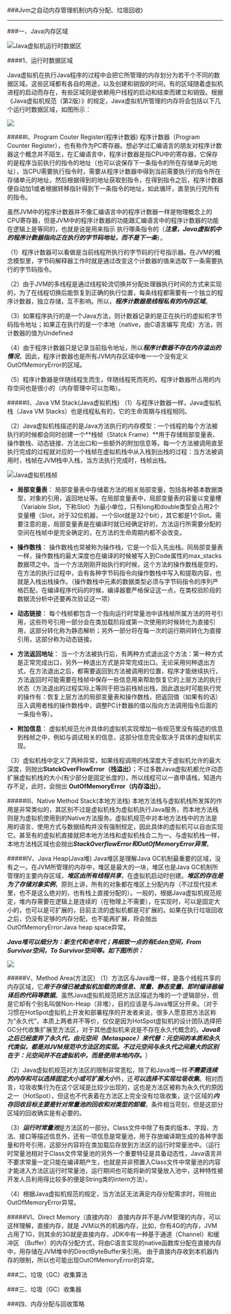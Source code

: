 ###Jvm之自动内存管理机制(内存分配、垃圾回收)
***
###一、Java内存区域

![Java虚拟机运行时数据区](http://wiki.jikexueyuan.com/project/java-vm/images/jvm.gif)

####1、运行时数据区域

Java虚拟机在执行Java程序的过程中会把它所管理的内存划分为若干个不同的数据区域。这些区域都有各自的用途，以及创建和销毁的时间，有的区域随着虚拟机进程的启动而存在，有些区域则是依赖用户线程的启动和结束而建立和销毁。根据《Java虚拟机规范（第2版）》的规定，Java虚拟机所管理的内存将会包括以下几个运行时数据区域，如图所示：

![](http://images2015.cnblogs.com/blog/908514/201607/908514-20160728214131481-348733061.jpg)

#####I、Program Couter Register(程序计数器)
程序计数器（Program Counter Register），也有称作为PC寄存器。想必学过汇编语言的朋友对程序计数器这个概念并不陌生，在汇编语言中，程序计数器是指CPU中的寄存器，它保存的是程序当前执行的指令的地址（也可以说保存下一条指令的所在存储单元的地址），当CPU需要执行指令时，需要从程序计数器中得到当前需要执行的指令所在存储单元的地址，然后根据得到的地址获取到指令，在得到指令之后，程序计数器便自动加1或者根据转移指针得到下一条指令的地址，如此循环，直至执行完所有的指令。

虽然JVM中的程序计数器并不像汇编语言中的程序计数器一样是物理概念上的CPU寄存器，但是JVM中的程序计数器的功能跟汇编语言中的程序计数器的功能在逻辑上是等同的，也就是说是用来指示 执行哪条指令的（***注意，Java虚拟机中的程序计数器指向正在执行的字节码地址，而不是下一条***）。

（1）程序计数器可以看做是当前线程所执行的字节码的行号指示器。在JVM的概念模型里，字节码解释器工作时就是通过改变这个计数器的值来选取下一条需要执行的字节码指令。

（2）由于JVM的多线程是通过线程轮流切换并分配处理器执行时间的方式来实现的，为了在线程切换后能恢复到正确的执行位置，每条线程都需要有一个独立的程序计数器，独立存储，互不影响。所以，***程序计数器是线程私有的内存区域***。

（3）如果程序执行的是一个Java方法，则计数器记录的是正在执行的虚拟机字节码指令地址；如果正在执行的是一个本地（native，由C语言编写 完成）方法，则计数器的值为Undefined

（4）由于程序计数器只是记录当前指令地址，所以***程序计数器不存在内存溢出的情况***，因此，程序计数器也是所有JVM内存区域中唯一一个没有定义OutOfMemoryError的区域。

（5）程序计数器是伴随线程生而生，伴随线程死而死的。程序计数器所占用的内存空间也是很小的（内存管理中可以忽略）。

#####II、Java VM Stack(Java虚拟机栈)
（1）与程序计数器一样，Java虚拟机栈（Java VM Stacks）也是线程私有的，它的生命周期与线程相同。

（2）Java虚拟机栈描述的是Java方法执行的内存模型：一个线程的每个方法被执行的时候都会同时创建一个**栈帧（Statck Frame）**用于存储局部变量表、操作数栈、动态链接、方法出口和一些额外的附加信息等。每一个方法被调用直至执行完成的过程就对应的一个栈帧在虚拟机栈中从入栈到出栈的过程：当方法被调用时，栈帧在JVM栈中入栈，当方法执行完成时，栈帧出栈。

![Java虚拟机栈帧](http://i.imgur.com/OE4Fqfs.png)

- **局部变量表**：
局部变量表中存储着方法的相关局部变量，包括各种基本数据类型，对象的引用，返回地址等。在局部变量表中，局部变量表的容量以变量槽（Variable Slot，下称Slot）为最小单位，只有long和double类型会占用2个变量槽（Slot，对于32位机器，一个Slot就是32个bit），其它都是1个Slot。需要注意的是，局部变量表是在编译时就已经确定好的，方法运行所需要分配的空间在栈帧中是完全确定的，在方法的生命周期内都不会改变。

- **操作数栈**：
操作数栈也常被称为操作栈，它是一个后入先出栈。同局部变量表一样，操作数栈的最大深度也在编译的时候被写入到Code属性的max_stacks数据项之中。当一个方法刚刚开始执行的时候，这个方法的操作数栈是空的，在方法的执行过程中，会有各种字节码指令向操作数栈中写入和提取内容，也就是入栈出栈操作。（操作数栈中元素的数据类型必须与字节码指令的序列严格匹配，在编译程序代码的时候，编译器要严格保证这一点，在类校验阶段的数据流分析中还要再次验证这一项）

- **动态链接**：
每个栈帧都包含一个指向运行时常量池中该栈帧所属方法的符号引用，这些符号引用一部分会在类加载阶段或第一次使用的时候转化为直接引用，这部分转化称为静态解析；另外一部分将在每一次的运行期间转化为直接引用，这部分称为动态链接。

- **方法返回地址**：
当一个方法被执行后，有两种方式退出这个方法：第一种方式是正常完成出口，另外一种退出方式是异常完成出口。无论采用何种退出方式，在方法退出之后，都需要返回到方法被调用的位置，程序才能继续执行，方法返回时可能需要在栈帧中保存一些信息用来帮助恢复它的上层方法的执行状态（方法退出的过程实际上等同于把当前栈帧出栈，因此退出时可能执行党的操作有：恢复上层方法的局部变量表和操作数栈，把返回值（如果有的话）压入调用者栈的操作数栈中，调整PC计数器的值以指向方法调用指令后面的一条指令等）。


- **附加信息**：
虚拟机规范允许具体的虚拟机实现增加一些规范里没有描述的信息到栈帧之中，例如与调试相关的信息，这部分信息完全取决于具体的虚拟机实现。


（3）虚拟机栈中定义了两种异常，如果线程调用的栈深度大于虚拟机允许的最大深度，则抛出**StatckOverFlowError（栈溢出）**；不过多数Java虚拟机都允许动态扩展虚拟机栈的大小(有少部分是固定长度的)，所以线程可以一直申请栈，知道内存不足，此时，会抛出 **OutOfMemoryError（内存溢出）**。


#####III、Native Method Stack(本地方法栈)
本地方法栈与虚拟机栈所发挥的作用是非常类似的，其区别不过是虚拟机栈为虚拟机执行Java服务，而本地方法栈则是为虚拟机使用到的Native方法服务。虚拟机规范中对本地方法栈中的方法是用的语言、使用方式与数据结构并没有强制规定，因此具体的虚拟机可以自由实现它。甚至有的虚拟机直接就把本地方法栈和虚拟机栈合二为一。与虚拟机栈一样，本地方法栈区域也会抛出***StackOverflowError和OutOfMemoryError异常***。


#####IV、Java Heap(Java堆)
Java堆区是理解Java GC机制最重要的区域，没有之一。在JVM所管理的内存中，堆区是最大的一块，堆区也是Java GC机制所管理的主要内存区域，***堆区由所有线程共享***，在虚拟机启动时创建。***堆区的存在是为了存储对象实例***，原则上讲，所有的对象都在堆区上分配内存（不过现代技术里，也不是这么绝对的，也有栈上直接分配的）。一般的，根据Java虚拟机规范规定，堆内存需要在逻辑上是连续的（在物理上不需要），在实现时，可以是固定大小的，也可以是可扩展的，目前主流的虚拟机都是可扩展的。如果在执行垃圾回收之后，仍没有足够的内存分配，也不能再扩展，将会抛出OutOfMemoryError:Java heap space异常。

***Java堆可以细分为：新生代和老年代；再细致一点的有Eden空间，From Survivor空间，To Survivor空间等。如下图所示：***


![](https://ss0.bdstatic.com/94oJfD_bAAcT8t7mm9GUKT-xh_/timg?image&quality=100&size=b4000_4000&sec=1504256295&di=ee94ee0a2df287d4d69076a27bd81643&src=http://www.th7.cn/d/file/p/2016/11/03/bdff41f4bd948d091c007848ebb7758d.jpg)



#####V、Method Area(方法区)
（1）方法区与Java堆一样，是各个线程共享的内存区域，它***用于存储已被虚拟机加载的类信息、常量、静态变量、即时编译器编译后的代码等数据***。虽然Java虚拟机规范把方法区描述为堆的一个逻辑部分，但是它却有个别名叫做Non-Heap（非堆），目的应该是与Java堆区分开来。（对于习惯在HotSpot虚拟机上开发和部署程序的开发者来说，很多人愿意把方法区称为“永久代”，本质上两者并不等价，仅仅是因为HotSpot虚拟机的设计团队选择把GC分代收集扩展至方法区，对于其他虚拟机来说是不存在永久代概念的。***Java8之后已经废弃了永久代，由元空间（Metaspace）来代替：元空间的本质和永久代类似，都是对JVM规范中方法区的实现。不过元空间与永久代之间最大的区别在于：元空间并不在虚拟机中，而是使用本地内存。***）

（2）Java虚拟机规范对方法区的限制非常宽松，除了和Java堆一样***不需要连续的内存和可以选择固定大小或可扩展大小***外，还***可以选择不实现垃圾收集***。相对而言，垃圾收集行为在这个区域是比较少出现的，这也是方法区被称为永久代的原因之一（HotSpot），但这也不代表着在方法区上完全没有垃圾收集，这个区域的***内存回收目标主要是针对常量池的回收和对类型的卸载***，条件相当苛刻，但是这部分区域的回收确实是有必要的。

（3）***运行时常量池***是方法区的一部分。Class文件中除了有类的版本、字段、方法、接口等描述信息外，还有一项信息是常量池，用于存放编译期生成的各种字面量和符号引用，这部分内容将在类加载后存放到方法区的运行时常量池中。（运行时常量池相对于Class文件常量池的另外一个重要特征是具备动态性，Java语言并不要求常量一定只能在编译期产生，也就是并非预置入Class文件中常量池的内容才能进入方法区运行时常量池，运行期间也可能将新的常量放入池中，这种特性被开发人员利用得比较多的便是String类的intern方法）。

（4）根据Java虚拟机规范的规定，当方法区无法满足内存分配需求时，将抛出OutOfMemoryError异常。


#####VI、Direct Memory（直接内存）
  直接内存并不是JVM管理的内存，可以这样理解，直接内存，就是 JVM以外的机器内存，比如，你有4G的内存，JVM占用了1G，则其余的3G就是直接内存，JDK中有一种基于通道（Channel）和缓冲区 （Buffer）的内存分配方式，将由C语言实现的native函数库分配在直接内存中，用存储在JVM堆中的DirectByteBuffer来引用。 由于直接内存收到本机器内存的限制，所以也可能出现OutOfMemoryError的异常。


###二、垃圾（GC）收集算法










###三、垃圾（GC）收集器







###四、内存分配与回收策略